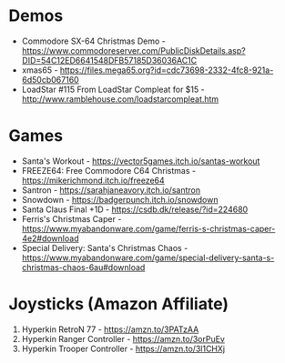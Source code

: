 # Demos

- Commodore SX-64 Christmas Demo - https://www.commodoreserver.com/PublicDiskDetails.asp?DID=54C12ED6641548DFB57185D36036AC1C
- xmas65 - https://files.mega65.org?id=cdc73698-2332-4fc8-921a-6d50cb067160
- LoadStar #115 From LoadStar Compleat for $15 - http://www.ramblehouse.com/loadstarcompleat.htm

# Games

- Santa's Workout - https://vector5games.itch.io/santas-workout
- FREEZE64: Free Commodore C64 Christmas - https://mikerichmond.itch.io/freeze64
- Santron - https://sarahjaneavory.itch.io/santron
- Snowdown - https://badgerpunch.itch.io/snowdown
- Santa Claus Final +1D - https://csdb.dk/release/?id=224680
- Ferris's Christmas Caper - https://www.myabandonware.com/game/ferris-s-christmas-caper-4e2#download
- Special Delivery: Santa's Christmas Chaos - https://www.myabandonware.com/game/special-delivery-santa-s-christmas-chaos-6au#download

# Joysticks (Amazon Affiliate)

1. Hyperkin RetroN 77 - https://amzn.to/3PATzAA
2. Hyperkin Ranger Controller - https://amzn.to/3orPuEv
3. Hyperkin Trooper Controller - https://amzn.to/3l1CHXj
